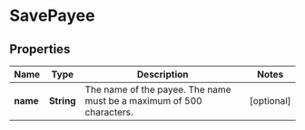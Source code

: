 

# SavePayee


## Properties

| Name | Type | Description | Notes |
|------------ | ------------- | ------------- | -------------|
|**name** | **String** | The name of the payee. The name must be a maximum of 500 characters. |  [optional] |



